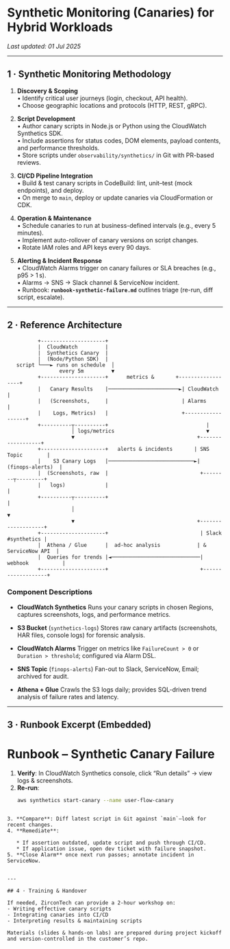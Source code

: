 # Synthetic Monitoring (Canaries) for Hybrid Workloads

_Last updated: 01 Jul 2025_

---

## 1 · Synthetic Monitoring Methodology

1. **Discovery & Scoping**  
   • Identify critical user journeys (login, checkout, API health).  
   • Choose geographic locations and protocols (HTTP, REST, gRPC).  

2. **Script Development**  
   • Author canary scripts in Node.js or Python using the CloudWatch Synthetics SDK.  
   • Include assertions for status codes, DOM elements, payload contents, and performance thresholds.  
   • Store scripts under `observability/synthetics/` in Git with PR-based reviews.

3. **CI/CD Pipeline Integration**  
   • Build & test canary scripts in CodeBuild: lint, unit–test (mock endpoints), and deploy.  
   • On merge to `main`, deploy or update canaries via CloudFormation or CDK.

4. **Operation & Maintenance**  
   • Schedule canaries to run at business-defined intervals (e.g., every 5 minutes).  
   • Implement auto-rollover of canary versions on script changes.  
   • Rotate IAM roles and API keys every 90 days.

5. **Alerting & Incident Response**  
   • CloudWatch Alarms trigger on canary failures or SLA breaches (e.g., p95 > 1 s).  
   • Alarms → SNS → Slack channel & ServiceNow incident.  
   • Runbook: **`runbook-synthetic-failure.md`** outlines triage (re-run, diff script, escalate).

---

## 2 · Reference Architecture

```text
          +---------------------+
          |  CloudWatch         |
          |  Synthetics Canary  |
          |  (Node/Python SDK)  |
   script └───► runs on schedule  │
                 every 5m         ▼
          +---------------------+      metrics &       +------------------+
          |   Canary Results    |───────────────────────►| CloudWatch       |
          |   (Screenshots,     |                        | Alarms           |
          |    Logs, Metrics)   |                        +------------------+
          +----------┬----------+                                |
                     │ logs/metrics                              ▼
                     ▼                                        +------------------+
          +---------------------+   alerts & incidents       | SNS Topic        |
          |    S3 Canary Logs   |────────────────────────────►| (finops-alerts)  |
          |  (Screenshots, raw  |                              +--------┬---------+
          |   logs)             |                                       |
          +----------┬----------+                                       |
                     │                                                  ▼
                     ▼                                        +-------------------+
          +---------------------+                              | Slack #synthetics |
          |  Athena / Glue      |  ad-hoc analysis            | & ServiceNow API  |
          |  Queries for trends |◄─────────────────────────────| webhook           |
          +---------------------+                              +-------------------+
```

### Component Descriptions

* **CloudWatch Synthetics**
  Runs your canary scripts in chosen Regions, captures screenshots, logs, and performance metrics.

* **S3 Bucket** (`synthetics-logs`)
  Stores raw canary artifacts (screenshots, HAR files, console logs) for forensic analysis.

* **CloudWatch Alarms**
  Trigger on metrics like `FailureCount > 0` or `Duration > threshold`; configured via Alarm DSL.

* **SNS Topic** (`finops-alerts`)
  Fan-out to Slack, ServiceNow, Email; archived for audit.

* **Athena + Glue**
  Crawls the S3 logs daily; provides SQL-driven trend analysis of failure rates and latency.

---

## 3 · Runbook Excerpt (Embedded)


# Runbook – Synthetic Canary Failure

1. **Verify**: In CloudWatch Synthetics console, click “Run details” → view logs & screenshots.  
2. **Re-run**:  
   ```bash
   aws synthetics start-canary --name user-flow-canary
```

3. **Compare**: Diff latest script in Git against `main`—look for recent changes.
4. **Remediate**:

   * If assertion outdated, update script and push through CI/CD.
   * If application issue, open dev ticket with failure snapshot.
5. **Close Alarm** once next run passes; annotate incident in ServiceNow.


---

## 4 · Training & Handover

If needed, ZirconTech can provide a 2-hour workshop on:
- Writing effective canary scripts  
- Integrating canaries into CI/CD  
- Interpreting results & maintaining scripts  

Materials (slides & hands-on labs) are prepared during project kickoff and version-controlled in the customer’s repo.


